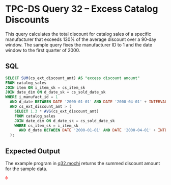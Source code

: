 # TPC-DS Query 32 – Excess Catalog Discounts

This query calculates the total discount for catalog sales of a specific manufacturer that exceeds 130% of the average discount over a 90‑day window. The sample query fixes the manufacturer ID to 1 and the date window to the first quarter of 2000.

## SQL
```sql
SELECT SUM(cs_ext_discount_amt) AS "excess discount amount"
FROM catalog_sales
JOIN item ON i_item_sk = cs_item_sk
JOIN date_dim ON d_date_sk = cs_sold_date_sk
WHERE i_manufact_id = 1
  AND d_date BETWEEN DATE '2000-01-01' AND DATE '2000-04-01' + INTERVAL '90' DAY
  AND cs_ext_discount_amt > (
    SELECT 1.3 * AVG(cs_ext_discount_amt)
    FROM catalog_sales
    JOIN date_dim ON d_date_sk = cs_sold_date_sk
    WHERE cs_item_sk = i_item_sk
      AND d_date BETWEEN DATE '2000-01-01' AND DATE '2000-04-01' + INTERVAL '90' DAY
  );
```

## Expected Output
The example program in [q32.mochi](./q32.mochi) returns the summed discount amount for the sample data.
```json
0
```
